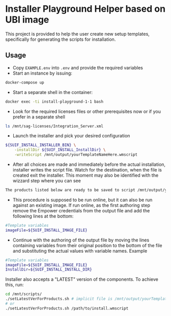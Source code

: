 # Installer Playground Helper based on UBI image

This project is provided to help the user create new setup templates, specifically for generating the scripts for installation.

## Usage

- Copy `EXAMPLE.env` into `.env` and provide the required variables
- Start an instance by issuing:

```sh
docker-compose up
```

- Start a separate shell in the container:

```sh
docker exec -ti install-playground-1-1 bash
```

- Look for the required licenses files or other prerequisites now or if you prefer in a separate shell

```sh
ls /mnt/sag-licenses/Integration_Server.xml
```

- Launch the installer and pick your desired configuration

```sh
${SUIF_INSTALL_INSTALLER_BIN} \
    -installDir ${SUIF_INSTALL_InstallDir} \
    -writeScript /mnt/output/yourTemplateNameHere.wmscript
```

- After all choices are made and immediately before the actual installation, installer writes the script file. Watch for the destination, when the file is created exit the installer. This moment may also be identified with the wizzard step where you can see 

```sh
The products listed below are ready to be saved to script /mnt/output/yourTemplateNameHere.wmscript and installed.
```

- This procedure is supposed to be run online, but it can also be run against an existing image. If run online, as the first authoring step remove the Empower credentials from the output file and add the following lines at the bottom:

```sh
#Template variables
imageFile=${SUIF_INSTALL_IMAGE_FILE}
```

- Continue with the authoring of the output file by moving the lines containing variables from their original position to the bottom of the file and substituting the actual values with variable names. Example

```sh
#Template variables
imageFile=${SUIF_INSTALL_IMAGE_FILE}
InstallDir=${SUIF_INSTALL_INSTALL_DIR}
```

Installer also accepts a "LATEST" version of the components. To achieve this, run:

```sh
cd /mnt/scripts/
./setLatestVerForProducts.sh # implicit file is /mnt/output/yourTemplateNameHere.wmscript
# or
./setLatestVerForProducts.sh /path/to/install.wmscript
```
